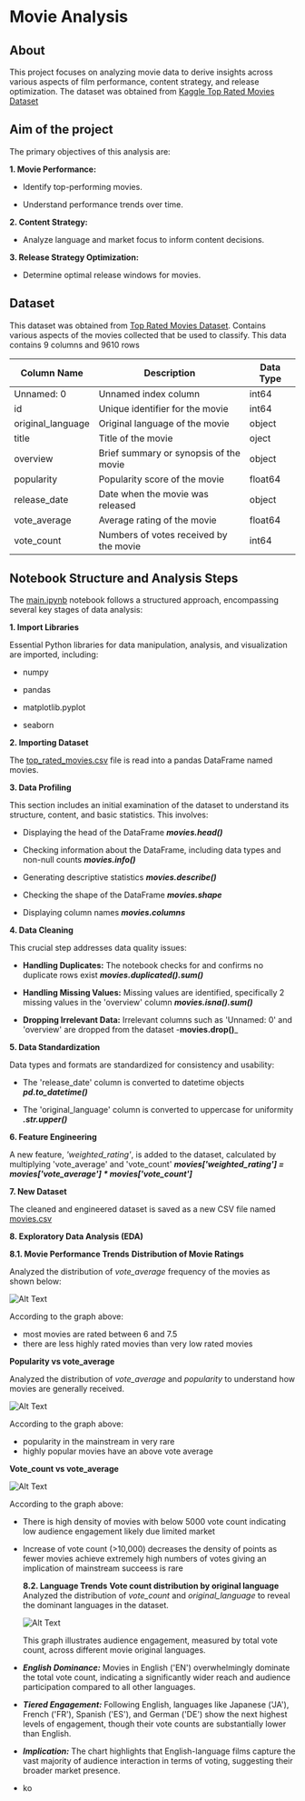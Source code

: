 # Movie Analysis

## About
This project focuses on analyzing movie data to derive insights across various aspects of film performance, content strategy, and release optimization. The dataset was obtained from [Kaggle Top Rated Movies Dataset](https://www.kaggle.com/datasets/khalidalam980/top-rated-movies-data-set)

## Aim of the project
The primary objectives of this analysis are:

**1. Movie Performance:**

- Identify top-performing movies.

- Understand performance trends over time.

**2. Content Strategy:**

- Analyze language and market focus to inform content decisions.

**3. Release Strategy Optimization:**

- Determine optimal release windows for movies.

## Dataset
This dataset was obtained from [Top Rated Movies Dataset](https://www.kaggle.com/datasets/khalidalam980/top-rated-movies-data-set). Contains various aspects of the movies collected that be used to classify. This data contains 9 columns and 9610 rows

| Column Name               | Description                          | Data Type     |
|---------------------------|--------------------------------------|---------------|
|  Unnamed: 0               | Unnamed index column                 | int64
|  id                       | Unique identifier for the movie      | int64
|  original_language        | Original language of the movie       | object
|  title                    | Title of the movie                   | oject
|  overview                 | Brief summary or synopsis of the movie | object
| popularity                | Popularity score of the movie        | float64
| release_date              | Date when the movie was released     | object
| vote_average              | Average rating of the movie          | float64
| vote_count                | Numbers of votes received by the movie | int64

## Notebook Structure and Analysis Steps
The [main.ipynb](https://github.com/d-kod/movie_analysis/blob/main/code/main.ipynb) notebook follows a structured approach, encompassing several key stages of data analysis:

**1. Import Libraries**

Essential Python libraries for data manipulation, analysis, and visualization are imported, including:

- numpy

- pandas

- matplotlib.pyplot

- seaborn

**2. Importing Dataset**

The [top_rated_movies.csv](https://github.com/d-kod/movie_analysis/blob/main/code/top_rated_movies.csv) file is read into a pandas DataFrame named movies.

**3. Data Profiling**

This section includes an initial examination of the dataset to understand its structure, content, and basic statistics. This involves:

- Displaying the head of the DataFrame ___movies.head()___

- Checking information about the DataFrame, including data types and non-null counts ___movies.info()___

- Generating descriptive statistics ___movies.describe()___

- Checking the shape of the DataFrame ___movies.shape___

- Displaying column names ___movies.columns___

**4. Data Cleaning**

This crucial step addresses data quality issues:

- **Handling Duplicates:** The notebook checks for and confirms no duplicate rows exist ___movies.duplicated().sum()___

- **Handling Missing Values:** Missing values are identified, specifically 2 missing values in the 'overview' column ___movies.isna().sum()___

- **Dropping Irrelevant Data:** Irrelevant columns such as 'Unnamed: 0' and 'overview' are dropped from the dataset -__movies.drop()___

**5. Data Standardization**

Data types and formats are standardized for consistency and usability:

- The 'release_date' column is converted to datetime objects ___pd.to_datetime()___

- The 'original_language' column is converted to uppercase for uniformity ___.str.upper()___

**6. Feature Engineering**

A new feature, _'weighted_rating'_, is added to the dataset, calculated by multiplying 'vote_average' and 'vote_count' ***movies['weighted_rating'] = movies['vote_average'] * movies['vote_count']***

**7. New Dataset**

The cleaned and engineered dataset is saved as a new CSV file named [movies.csv](https://github.com/d-kod/movie_analysis/blob/main/code/movies.csv)

**8.  Exploratory Data Analysis (EDA)**

**8.1. Movie Performance Trends**
 **Distribution of Movie Ratings**
  
  Analyzed  the distribution of *vote_average* frequency of the movies as shown below:

  ![Alt Text](https://github.com/d-kod/movie_analysis/blob/main/analysis_graphs/distribution_of_movie_ratings.png?raw=true)

  According to the graph above:

- most movies are rated between 6 and 7.5
- there are less highly rated movies than very low rated movies

 **Popularity vs vote_average**
  
   Analyzed the distribution of *_vote_average_* and *_popularity_* to understand how movies are generally received.

   ![Alt Text](https://github.com/d-kod/movie_analysis/blob/main/analysis_graphs/popularity_vs_vote_average.png?raw=true)

  According to the graph above:

- popularity in the mainstream in very rare
- highly popular movies have an above vote average

 **Vote_count vs vote_average**

 ![Alt Text](https://github.com/d-kod/movie_analysis/blob/main/analysis_graphs/vote_count_vs_vote_average.png?raw=true)

 According to the graph above:
- There is high density of movies with below 5000 vote count indicating low audience engagement likely due limited market
- Increase of vote count (>10,000) decreases the density of points as fewer movies achieve extremely high numbers of votes giving an implication of mainstream succeess is rare

  **8.2. Language Trends**
  **Vote count distribution by original language**
  Analyzed  the distribution of *vote_count* and *original_language* to reveal the dominant languages in the dataset.

   ![Alt Text](https://github.com/d-kod/movie_analysis/blob/main/analysis_graphs/vote_count_by_language.png?raw=true)

  This graph illustrates audience engagement, measured by total vote count, across different movie original languages.

- ***English Dominance:*** Movies in English ('EN') overwhelmingly dominate the total vote count, indicating a significantly wider reach and audience participation compared to all other languages.

- ***Tiered Engagement:*** Following English, languages like Japanese ('JA'), French ('FR'), Spanish ('ES'), and German ('DE') show the next highest levels of engagement, though their vote counts are substantially lower than English.

- ***Implication:*** The chart highlights that English-language films capture the vast majority of audience interaction in terms of voting, suggesting their broader market presence.

- ko
  
  




